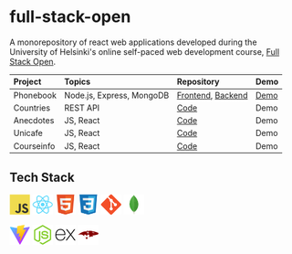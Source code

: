# full-stack-open

A monorepository of react web applications developed during the University of Helsinki's online self-paced web development course, [Full Stack Open][FSO].

| Project | Topics | Repository | Demo |
|:--------|:-------|:-----------|:-----|
| Phonebook | Node.js, Express, MongoDB | [Frontend][PB-FC], [Backend][PB-BC] | [Demo][PB-D] |
| Countries | REST API | [Code][C-C] | Demo|
| Anecdotes | JS, React | [Code][A-C] | Demo|
| Unicafe | JS, React | [Code][UC-C] | Demo|
| Courseinfo | JS, React | [Code][CI-C] | Demo |

## Tech Stack

<a href="https://www.javascript.com/" title="JavaScript"><img src="Public/JavaScript.svg" height="36" width="auto" /></a>
<a href="https://reactjs.org/" title="React"><img src="Public/React.svg" height="36" width="auto" /></a>
<a href="https://developer.mozilla.org/en-US/docs/Glossary/HTML5" title="HTML5"><img src="Public/HTML5.svg" height="36" width="auto" /></a>
<a href="https://developer.mozilla.org/en-US/docs/Web/CSS/" title="CSS3"><img src="Public/CSS3.svg" height="36" width="auto" /></a>
<a href="https://git-scm.com/" title="Git"><img src="Public/Git.svg" height="36" width="auto" /></a>
<a href="https://www.mongodb.com/" title="MongoDB"><img src="Public/MongoDB.svg" height="36" width="auto" /></a>

<a href="https://vitejs.dev/" title="Vite.js"><img src="Public/Vite.js.svg" height="36" width="auto" /></a>
<a href="https://nodejs.org/" title="Node.js"><img src="Public/Node.js.svg" height="36" width="auto" /></a>
<a href="https://expressjs.com/" title="Express"><img src="Public/Express.svg" height="36" width="auto" /></a>
<a href="https://mongoosejs.com/" title="Mongoose.js"><img src="Public/Mongoose.js.svg" height="36" width="auto" /></a>

[A-C]: https://github.com/spzj/full-stack-open/tree/main/Part%201%20-%20Introduction%20to%20React/anecdotes
[C-C]: https://github.com/spzj/full-stack-open/tree/main/Part%202%20-%20Communicating%20with%20server/countries
[CI-C]: https://github.com/spzj/full-stack-open/tree/main/Part%202%20-%20Communicating%20with%20server/courseinfo
[FSO]: https://fullstackopen.com/en/
[PB-FC]: https://github.com/spzj/full-stack-open/tree/main/Part%202%20-%20Communicating%20with%20server/phonebook
[PB-BC]: https://github.com/spzj/full-stack-open/tree/main/Part%203%20-%20Programming%20a%20server%20with%20NodeJS%20and%20Express/phonebook-backend
[PB-D]: https://phonebook-backend-1rqy.onrender.com
[UC-C]: https://github.com/spzj/full-stack-open/tree/main/Part%201%20-%20Introduction%20to%20React/unicafe
